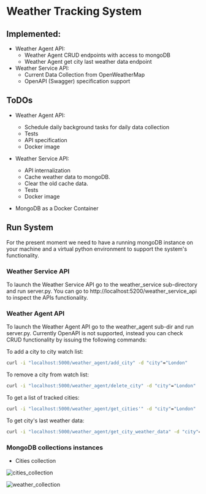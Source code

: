 # Weather Tracking System

## Implemented:

- Weather Agent API:
  - Weather Agent  CRUD endpoints with access to mongoDB
  - Weather Agent get city last weather data endpoint
- Weather Service API:
  - Current Data Collection from OpenWeatherMap
  - OpenAPI (Swagger) specification support

## ToDOs

* Weather Agent API:
  * Schedule daily background tasks for daily data collection
  * Tests
  * API specification
  * Docker image

* Weather Service API:
  * API internalization
  * Cache weather data to mongoDB. 
  * Clear the old cache data.
  * Tests
  * Docker image
* MongoDB as a Docker Container

## Run System

For the present moment we need to have a running mongoDB  instance on your machine and a virtual python environment to support the system's functionality.

### Weather Service API

To launch the Weather Service API go to the weather_service sub-directory and run server.py. You can go to http://localhost:5200/weather_service_api  to inspect the APIs functionality.

### Weather Agent API

To launch the Weather Agent API go to the weather_agent sub-dir and run server.py. Currently OpenAPI is not supported, instead you can check CRUD functionality by issuing the following commands:

To add a city to city watch list:

```bash
curl -i "localhost:5000/weather_agent/add_city" -d "city"="London"
```

To remove a city from watch list:

```bash
curl -i "localhost:5000/weather_agent/delete_city" -d "city"="London"
```

To get a list of tracked cities:

```bash
curl -i "localhost:5000/weather_agent/get_cities'" -d "city"="London"
```

To get city's last weather data:

```bash
curl -i "localhost:5000/weather_agent/get_city_weather_data" -d "city"="London" -d "unit"="metric"
```

### MongoDB collections instances

* Cities collection

![cities_collection](/home/apostolos/Desktop/Projects/centaur/weather_tracker/images/cities_collection.png)

![weather_collection](/home/apostolos/Desktop/Projects/centaur/weather_tracker/images/weather_collection.png)